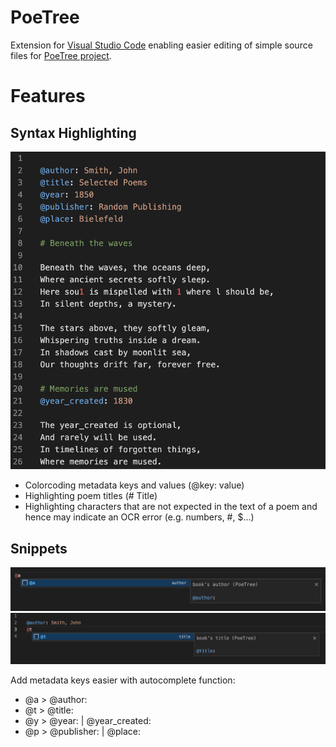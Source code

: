 # PoeTree

Extension for [Visual Studio Code](https://code.visualstudio.com/) enabling easier editing of simple source files for [PoeTree project](https://versologie.cz/poetree).

# Features

## Syntax Highlighting

![overview](./images/screenshot_all.png)

* Colorcoding metadata keys and values (@key: value)
* Highlighting poem titles (# Title)
* Highlighting characters that are not expected in the text of a poem and hence may indicate an OCR error (e.g. numbers, #, $...)

## Snippets

![snippet1](./images/screenshot_snippet1.png)
![snippet2](./images/screenshot_snippet2.png)

Add metadata keys easier with autocomplete function:
* @a > @author: 
* @t > @title: 
* @y > @year: | @year_created: 
* @p > @publisher: | @place:

